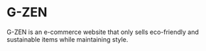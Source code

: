 # G-ZEN
G-ZEN is an e-commerce website that only sells eco-friendly and sustainable items while maintaining style. 
